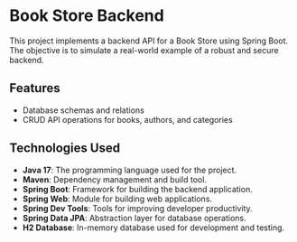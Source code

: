 # Book Store Backend

This project implements a backend API for a Book Store using Spring Boot. The objective is to simulate a real-world example of a robust and secure backend.

## Features
- Database schemas and relations
- CRUD API operations for books, authors, and categories


## Technologies Used
- **Java 17**: The programming language used for the project.
- **Maven**: Dependency management and build tool.
- **Spring Boot**: Framework for building the backend application.
- **Spring Web**: Module for building web applications.
- **Spring Dev Tools**: Tools for improving developer productivity.
- **Spring Data JPA**: Abstraction layer for database operations.
- **H2 Database**: In-memory database used for development and testing.




